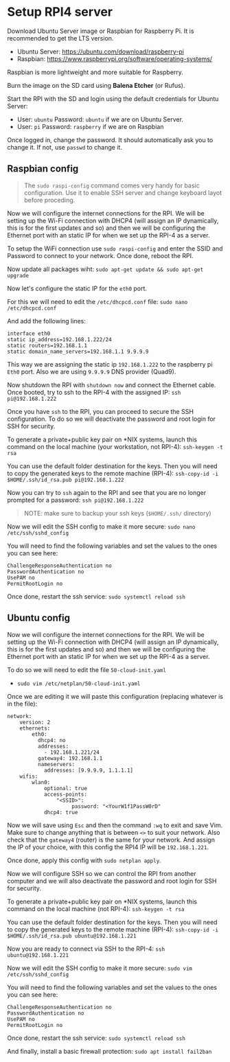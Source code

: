 # Setup RPI4 server

Download Ubuntu Server image or Raspbian for Raspberry Pi. It is recommended to get the LTS version.

- Ubuntu Server: https://ubuntu.com/download/raspberry-pi
- Raspbian: https://www.raspberrypi.org/software/operating-systems/

Raspbian is more lightweight and more suitable for Raspberry.

Burn the image on the SD card using **Balena Etcher** (or Rufus).

Start the RPI with the SD and login using the default credentials for Ubuntu Server:

- User: `ubuntu` Password: `ubuntu` if we are on Ubuntu Server.
- User: `pi` Password: `raspberry` if we are on Raspbian

Once logged in, change the password. It should automatically ask you to change it. If not, use `passwd` to change it.

## Raspbian config

> The `sudo raspi-config` command comes very handy for basic configuration. Use it to enable SSH server and change keyboard layot before proceding.

Now we will configure the internet connections for the RPI. We will be setting up the Wi-Fi connection with DHCP4 (will assign an IP dynamically, this is for the first updates and so) and then we will be configuring the Ethernet port with an static IP for when we set up the RPI-4 as a server.

To setup the WiFi connection use `sudo raspi-config` and enter the SSID and Password to connect to your network. Once done, reboot the RPI.

Now update all packages wiht:
`sudo apt-get update && sudo apt-get upgrade`

Now let's configure the static IP for the `eth0` port.

For this we will need to edit the `/etc/dhcpcd.conf` file:
`sudo nano /etc/dhcpcd.conf`

And add the following lines:

```
interface eth0
static ip_address=192.168.1.222/24    
static routers=192.168.1.1
static domain_name_servers=192.168.1.1 9.9.9.9
```

This way we are assigning the static ip `192.168.1.222` to the raspberry pi `Eth0` port. Also we are using `9.9.9.9` DNS provider (Quad9).

Now shutdown the RPI with `shutdown now` and connect the Ethernet cable. Once booted, try to ssh to the RPI-4 with the assigned IP:
`ssh pi@192.168.1.222`

Once you have `ssh` to the RPI, you can proceed to secure the SSH configuration. To do so we will deactivate the password and root login for SSH for security.

To generate a private+public key pair on *NIX systems, launch this command on the local machine (your workstation, not RPI-4):
`ssh-keygen -t rsa`

You can use the default folder destination for the keys. Then you will need to copy the generated keys to the remote machine (RPI-4):
`ssh-copy-id -i $HOME/.ssh/id_rsa.pub pi@192.168.1.222`

Now you can try to `ssh` again to the RPI and see that you are no longer prompted for a password:
`ssh pi@192.168.1.222`

> NOTE: make sure to backup your ssh keys (`$HOME/.ssh/` directory)

Now we will edit the SSH config to make it more secure:
`sudo nano /etc/ssh/sshd_config`

You will need to find the following variables and set the values to the ones you can see here:

```
ChallengeResponseAuthentication no
PasswordAuthentication no
UsePAM no
PermitRootLogin no
```

Once done, restart the ssh service:
`sudo systemctl reload ssh`

## Ubuntu config

Now we will configure the internet connections for the RPI. We will be setting up the Wi-Fi connection with DHCP4 (will assign an IP dynamically, this is for the first updates and so) and then we will be configuring the Ethernet port with an static IP for when we set up the RPI-4 as a server.

To do so we will need to edit the file `50-cloud-init.yaml`

- `sudo vim /etc/netplan/50-cloud-init.yaml`

Once we are editing it we will paste this configuration (replacing whatever is in the file):

```
network:
    version: 2
    ethernets:
        eth0:
          dhcp4: no
          addresses:
            - 192.168.1.221/24
          gateway4: 192.168.1.1
          nameservers:
            addresses: [9.9.9.9, 1.1.1.1]
    wifis:
        wlan0:
            optional: true
            access-points:
                "<SSID>":
                     password: "<YourW1f1PassW0rD"
            dhcp4: true
```

Now we will save using `Esc` and then the command `:wq` to exit and save Vim. Make sure to change anything that is between `<>` to suit your network. Also check that the `gateway4` (router) is the same for your network. And assign the IP of your choice, with this config the RPI4 IP will be `192.168.1.221`.

Once done, apply this config with `sudo netplan apply`.

Now we will configure SSH so we can control the RPI from another computer and we will also deactivate the password and root login for SSH for security.

To generate a private+public key pair on *NIX systems, launch this command on the local machine (not RPI-4):
`ssh-keygen -t rsa`

You can use the default folder destination for the keys. Then you will need to copy the generated keys to the remote machine (RPI-4):
`ssh-copy-id -i $HOME/.ssh/id_rsa.pub ubuntu@192.168.1.221`

Now you are ready to connect via SSH to the RPI-4:
`ssh ubuntu@192.168.1.221`

Now we will edit the SSH config to make it more secure:
`sudo vim /etc/ssh/sshd_config`

You will need to find the following variables and set the values to the ones you can see here:

```
ChallengeResponseAuthentication no
PasswordAuthentication no
UsePAM no
PermitRootLogin no
```

Once done, restart the ssh service:
`sudo systemctl reload ssh`

And finally, install a basic firewall protection:
`sudo apt install fail2ban`
